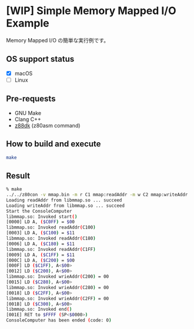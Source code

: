 # [WIP] Simple Memory Mapped I/O Example

Memory Mapped I/O の簡単な実行例です。

## OS support status

- [x] macOS
- [ ] Linux

## Pre-requests

- GNU Make
- Clang C++
- [z88dk](https://github.com/z88dk/z88dk) (z80asm command)

## How to build and execute

```bash
make
```

## Result

```bash
% make
../../z80con -v mmap.bin -m r C1 mmap:readAddr -m w C2 mmap:writeAddr 
Loading readAddr from libmmap.so ... succeed
Loading writeAddr from libmmap.so ... succeed
Start the ConsoleComputer
libmmap.so: Invoked start()
[0000] LD A, ($C0FF) = $00
libmmap.so: Invoked readAddr(C100)
[0003] LD A, ($C100) = $11
libmmap.so: Invoked readAddr(C180)
[0006] LD A, ($C180) = $11
libmmap.so: Invoked readAddr(C1FF)
[0009] LD A, ($C1FF) = $11
[000C] LD A, ($C200) = $00
[000F] LD ($C1FF), A<$00>
[0012] LD ($C200), A<$00>
libmmap.so: Invoked wrieAddr(C200) = 00
[0015] LD ($C280), A<$00>
libmmap.so: Invoked wrieAddr(C280) = 00
[0018] LD ($C2FF), A<$00>
libmmap.so: Invoked wrieAddr(C2FF) = 00
[001B] LD ($C300), A<$00>
libmmap.so: Invoked end()
[001E] RET to $FFFF (SP<$0000>)
ConsoleComputer has been ended (code: 0)
```
